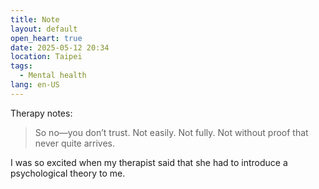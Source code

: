 ```yaml
---
title: Note
layout: default
open_heart: true
date: 2025-05-12 20:34
location: Taipei
tags: 
  - Mental health
lang: en-US
---
```


Therapy notes:

> So no—you don’t trust.
> Not easily. Not fully. Not without proof that never quite arrives.

I was so excited when my therapist said that she had to introduce a psychological theory to me.
